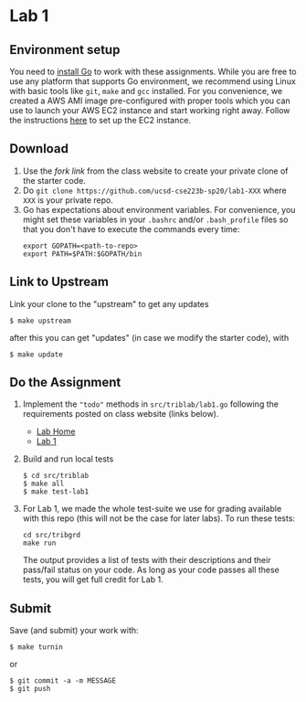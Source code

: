 # Lab 1 

## Environment setup
You need to [install Go](https://golang.org/doc/install) to work with these assignments. While 
you are free to use any platform that supports Go environment, we recommend using Linux with basic tools 
like `git`, `make` and `gcc` installed. For you convenience, we created a AWS AMI image pre-configured
with proper tools which you can use to launch your AWS EC2 instance and start working right away.
Follow the instructions [here](./ec2-setup.md) to set up the EC2 instance.


## Download

1. Use the _fork link_ from the class website to create your private clone of the starter code.
2. Do `git clone https://github.com/ucsd-cse223b-sp20/lab1-XXX` where `XXX` is your private repo.
3. Go has expectations about environment variables. For convenience, you might set these variables in your `.bashrc` and/or `.bash_profile` files so that you don't have to execute the commands every time:
    ```
    export GOPATH=<path-to-repo>
    export PATH=$PATH:$GOPATH/bin
    ```

## Link to Upstream

Link your clone to the "upstream" to get any updates
```
$ make upstream
```

after this you can get "updates" (in case we modify the starter code), with

```
$ make update
```

## Do the Assignment 

1. Implement the `"todo"` methods in `src/triblab/lab1.go` following the requirements posted on class website (links below).
    - [Lab Home](https://cseweb.ucsd.edu/classes/sp20/cse223B-a/labs.html)
    - [Lab 1](https://cseweb.ucsd.edu/classes/sp20/cse223B-a/lab1.html)

2. Build and run local tests 
    ```
    $ cd src/triblab
    $ make all
    $ make test-lab1
    ```
3. For Lab 1, we made the whole test-suite we use for grading available with this repo (this will not be the case for later labs). 
    To run these tests:
    ```
    cd src/tribgrd
    make run
    ```
    The output provides a list of tests with their descriptions and their pass/fail status on your code. As long as your code passes all these tests,
    you will get full credit for Lab 1.


## Submit 

Save (and submit) your work with:

```
$ make turnin
``` 
or
```
$ git commit -a -m MESSAGE
$ git push
```
